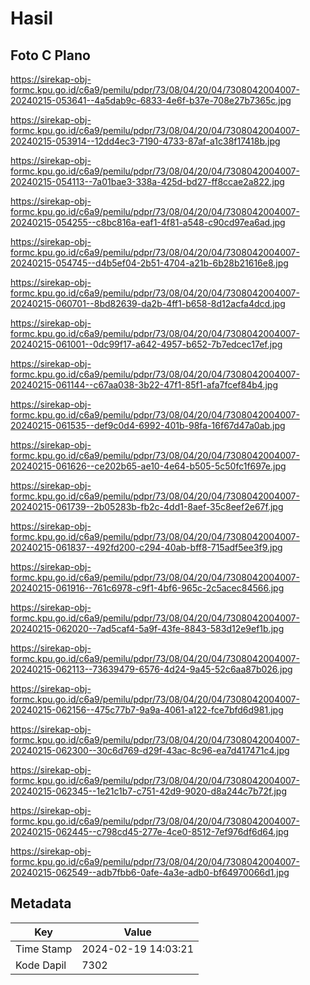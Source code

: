 # Hasil

## Foto C Plano

https://sirekap-obj-formc.kpu.go.id/c6a9/pemilu/pdpr/73/08/04/20/04/7308042004007-20240215-053641--4a5dab9c-6833-4e6f-b37e-708e27b7365c.jpg

https://sirekap-obj-formc.kpu.go.id/c6a9/pemilu/pdpr/73/08/04/20/04/7308042004007-20240215-053914--12dd4ec3-7190-4733-87af-a1c38f17418b.jpg

https://sirekap-obj-formc.kpu.go.id/c6a9/pemilu/pdpr/73/08/04/20/04/7308042004007-20240215-054113--7a01bae3-338a-425d-bd27-ff8ccae2a822.jpg

https://sirekap-obj-formc.kpu.go.id/c6a9/pemilu/pdpr/73/08/04/20/04/7308042004007-20240215-054255--c8bc816a-eaf1-4f81-a548-c90cd97ea6ad.jpg

https://sirekap-obj-formc.kpu.go.id/c6a9/pemilu/pdpr/73/08/04/20/04/7308042004007-20240215-054745--d4b5ef04-2b51-4704-a21b-6b28b21616e8.jpg

https://sirekap-obj-formc.kpu.go.id/c6a9/pemilu/pdpr/73/08/04/20/04/7308042004007-20240215-060701--8bd82639-da2b-4ff1-b658-8d12acfa4dcd.jpg

https://sirekap-obj-formc.kpu.go.id/c6a9/pemilu/pdpr/73/08/04/20/04/7308042004007-20240215-061001--0dc99f17-a642-4957-b652-7b7edcec17ef.jpg

https://sirekap-obj-formc.kpu.go.id/c6a9/pemilu/pdpr/73/08/04/20/04/7308042004007-20240215-061144--c67aa038-3b22-47f1-85f1-afa7fcef84b4.jpg

https://sirekap-obj-formc.kpu.go.id/c6a9/pemilu/pdpr/73/08/04/20/04/7308042004007-20240215-061535--def9c0d4-6992-401b-98fa-16f67d47a0ab.jpg

https://sirekap-obj-formc.kpu.go.id/c6a9/pemilu/pdpr/73/08/04/20/04/7308042004007-20240215-061626--ce202b65-ae10-4e64-b505-5c50fc1f697e.jpg

https://sirekap-obj-formc.kpu.go.id/c6a9/pemilu/pdpr/73/08/04/20/04/7308042004007-20240215-061739--2b05283b-fb2c-4dd1-8aef-35c8eef2e67f.jpg

https://sirekap-obj-formc.kpu.go.id/c6a9/pemilu/pdpr/73/08/04/20/04/7308042004007-20240215-061837--492fd200-c294-40ab-bff8-715adf5ee3f9.jpg

https://sirekap-obj-formc.kpu.go.id/c6a9/pemilu/pdpr/73/08/04/20/04/7308042004007-20240215-061916--761c6978-c9f1-4bf6-965c-2c5acec84566.jpg

https://sirekap-obj-formc.kpu.go.id/c6a9/pemilu/pdpr/73/08/04/20/04/7308042004007-20240215-062020--7ad5caf4-5a9f-43fe-8843-583d12e9ef1b.jpg

https://sirekap-obj-formc.kpu.go.id/c6a9/pemilu/pdpr/73/08/04/20/04/7308042004007-20240215-062113--73639479-6576-4d24-9a45-52c6aa87b026.jpg

https://sirekap-obj-formc.kpu.go.id/c6a9/pemilu/pdpr/73/08/04/20/04/7308042004007-20240215-062156--475c77b7-9a9a-4061-a122-fce7bfd6d981.jpg

https://sirekap-obj-formc.kpu.go.id/c6a9/pemilu/pdpr/73/08/04/20/04/7308042004007-20240215-062300--30c6d769-d29f-43ac-8c96-ea7d417471c4.jpg

https://sirekap-obj-formc.kpu.go.id/c6a9/pemilu/pdpr/73/08/04/20/04/7308042004007-20240215-062345--1e21c1b7-c751-42d9-9020-d8a244c7b72f.jpg

https://sirekap-obj-formc.kpu.go.id/c6a9/pemilu/pdpr/73/08/04/20/04/7308042004007-20240215-062445--c798cd45-277e-4ce0-8512-7ef976df6d64.jpg

https://sirekap-obj-formc.kpu.go.id/c6a9/pemilu/pdpr/73/08/04/20/04/7308042004007-20240215-062549--adb7fbb6-0afe-4a3e-adb0-bf64970066d1.jpg


## Metadata

| Key        | Value               |
| ---------- | ------------------- |
| Time Stamp | 2024-02-19 14:03:21 |
| Kode Dapil | 7302                |



